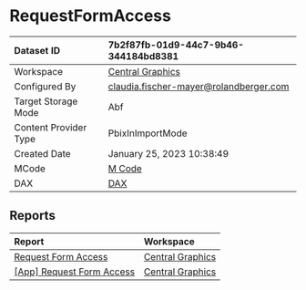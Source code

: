 



# RequestFormAccess

|Dataset ID|7b2f87fb-01d9-44c7-9b46-344184bd8381|
| :--- | :--- |
|Workspace|[Central Graphics](../Workspaces/Central-Graphics.md)|
|Configured By|claudia.fischer-mayer@rolandberger.com|
|Target Storage Mode|Abf|
|Content Provider Type|PbixInImportMode|
|Created Date|January 25, 2023 10:38:49|
|MCode|[M Code](./RequestFormAccess/mcode.md)|
|DAX|[DAX](./RequestFormAccess/dax.md)|

## Reports

|Report|Workspace|
| :--- | :--- |
|[Request Form Access](../Reports/Request-Form-Access.md)|[Central Graphics](../Workspaces/Central-Graphics.md)|
|[[App] Request Form Access](../Reports/[App]-Request-Form-Access.md)|[Central Graphics](../Workspaces/Central-Graphics.md)|
